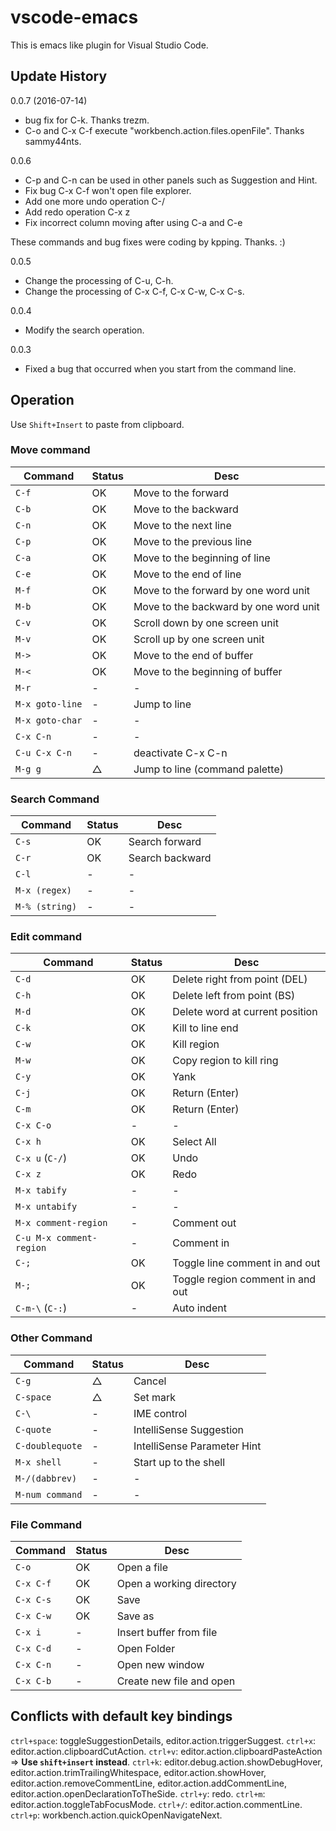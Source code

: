# vscode-emacs

This is emacs like plugin for Visual Studio Code.

## Update History

0.0.7 (2016-07-14)
- bug fix for C-k. Thanks trezm.
- C-o and C-x C-f execute "workbench.action.files.openFile". Thanks sammy44nts.

0.0.6
- C-p and C-n can be used in other panels such as Suggestion and Hint.
- Fix bug C-x C-f won't open file explorer.
- Add one more undo operation C-/
- Add redo operation C-x z
- Fix incorrect column moving after using C-a and C-e

These commands and bug fixes were coding by kpping. Thanks. :)

0.0.5
- Change the processing of C-u, C-h.
- Change the processing of C-x C-f, C-x C-w, C-x C-s.

0.0.4
- Modify the search operation.

0.0.3
- Fixed a bug that occurred when you start from the command line.

## Operation
Use `Shift+Insert` to paste from clipboard.

### Move command
|Command | Status | Desc |
|--------|--------|------|
| `C-f` | OK | Move to the forward |
| `C-b` | OK | Move to the backward |
| `C-n` | OK | Move to the next line |
| `C-p` | OK | Move to the previous line |
| `C-a` | OK | Move to the beginning of line |
| `C-e` | OK | Move to the end of line |
| `M-f` | OK | Move to the forward by one word unit |
| `M-b` | OK | Move to the backward by one word unit |
| `C-v` | OK | Scroll down by one screen unit |
| `M-v` | OK | Scroll up by one screen unit |
| `M->` | OK | Move to the end of buffer |
| `M-<` | OK | Move to the beginning of buffer |
| `M-r` | - | - |
| `M-x goto-line` | - | Jump to line |
| `M-x goto-char` | - | - |
| `C-x C-n` | - | - |
| `C-u C-x C-n` | - |deactivate C-x C-n |
| `M-g g` | △ | Jump to line (command palette) |


### Search Command
|Command | Status | Desc |
|--------|--------|------|
| `C-s` | OK | Search forward |
| `C-r` | OK | Search backward |
| `C-l` | - | - |
| `M-x (regex)` | - | - |
| `M-% (string)` | - | - |

### Edit command
|Command | Status | Desc |
|--------|--------|------|
| `C-d` | OK | Delete right from point (DEL)|
| `C-h` | OK | Delete left from point (BS) |
| `M-d` | OK | Delete word at current position |
| `C-k` | OK | Kill to line end |
| `C-w` | OK | Kill region |
| `M-w` | OK | Copy region to kill ring |
| `C-y` | OK | Yank |
| `C-j` | OK | Return (Enter) |
| `C-m` | OK | Return (Enter) |
| `C-x C-o` | - | - |
| `C-x h` | OK | Select All |
| `C-x u` (`C-/`)| OK | Undo |
| `C-x z` | OK | Redo |
| `M-x tabify` | - | - |
| `M-x untabify` | - | - |
| `M-x comment-region` | - | Comment out |
| `C-u M-x comment-region` | - | Comment in |
| `C-;` | OK | Toggle line comment in and out |
| `M-;` | OK | Toggle region comment in and out |
| `C-m-\` (`C-:`) | - | Auto indent |

### Other Command
|Command | Status | Desc |
|--------|--------|------|
| `C-g` | △ | Cancel |
| `C-space` | △ | Set mark |
| `C-\` | - | IME control |
| `C-quote` | - | IntelliSense Suggestion |
| `C-doublequote` | - | IntelliSense Parameter Hint |
| `M-x shell` | - | Start up to the shell |
| `M-/(dabbrev)` | - | - |
| `M-num command` | - | - |

### File Command
|Command | Status | Desc |
|--------|--------|------|
| `C-o` | OK | Open a file |
| `C-x C-f` | OK | Open a working directory |
| `C-x C-s` | OK | Save |
| `C-x C-w` | OK | Save as |
| `C-x i` | - | Insert buffer from file |
| `C-x C-d` | - | Open Folder |
| `C-x C-n` | - | Open new window |
| `C-x C-b` | - | Create new file and open |

## Conflicts with default key bindings
`ctrl+space`: toggleSuggestionDetails, editor.action.triggerSuggest.
`ctrl+x`: editor.action.clipboardCutAction.
`ctrl+v`: editor.action.clipboardPasteAction => **Use `shift+insert` instead**.
`ctrl+k`: editor.debug.action.showDebugHover, editor.action.trimTrailingWhitespace, editor.action.showHover, editor.action.removeCommentLine, editor.action.addCommentLine, editor.action.openDeclarationToTheSide.
`ctrl+y`: redo.
`ctrl+m`: editor.action.toggleTabFocusMode.
`ctrl+/`: editor.action.commentLine.
`ctrl+p`: workbench.action.quickOpenNavigateNext.
